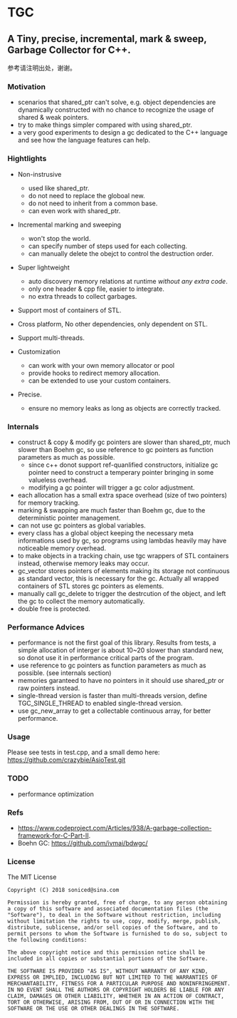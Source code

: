 # TGC

## A Tiny, precise, incremental, mark & sweep, Garbage Collector for C++.

参考请注明出处，谢谢。

### Motivation
- scenarios that shared_ptr can't solve, e.g. object dependencies are dynamically constructed with no chance to recognize the usage of shared & weak pointers.
- try to make things simpler compared with using shared_ptr.
- a very good experiments to design a gc dedicated to the C++ language and see how the language features can help.    

### Hightlights
- Non-instrusive
    - used like shared_ptr.
    - do not need to replace the globoal new.
    - do not need to inherit from a common base.    
    - can even work with shared_ptr.   

- Incremental marking and sweeping
    - won't stop the world.
    - can specify number of steps used for each collecting.
    - can manually delete the obejct to control the destruction order.

- Super lightweight
    - auto discovery memory relations at runtime *without any extra code*.
    - only one header & cpp file, easier to integrate.
    - no extra threads to collect garbages.
    
- Support most of containers of STL.        
- Cross platform, No other dependencies, only dependent on STL.    
- Support multi-threads.

- Customization
    - can work with your own memory allocator or pool
    - provide hooks to redirect memory allocation.    
    - can be extended to use your custom containers.
    
- Precise.
    - ensure no memory leaks as long as objects are correctly tracked.

### Internals
- construct & copy & modify gc pointers are slower than shared_ptr, much slower than Boehm gc, so use reference to gc pointers as function parameters as much as possible.
    - since c++ donot support ref-quanlified constructors, initialize gc pointer need to construct a temperary pointer bringing in some valueless overhead.
    - modifying a gc pointer will trigger a gc color adjustment.
- each allocation has a small extra space overhead (size of two pointers) for memory tracking.
- marking & swapping are much faster than Boehm gc, due to the deterministic pointer management.
- can not use gc pointers as global variables.
- every class has a global object keeping the necessary meta informations used by gc, so programs using lambdas heavily may have noticeable memory overhead.
- to make objects in a tracking chain, use tgc wrappers of STL containers instead, otherwise memory leaks may occur.
- gc_vector stores pointers of elements making its storage not continuous as standard vector, this is necessary for the gc. Actually all wrapped containers of STL stores gc pointers as elements.
- manually call gc_delete to trigger the destrcution of the object, and left the gc to collect the memory automatically.
- double free is protected.

### Performance Advices
- performance is not the first goal of this library. Results from tests, a simple allocation of interger is about 10~20 slower than standard new, so donot use it in performance critical parts of the program.
- use reference to gc pointers as function parameters as much as possible. (see internals section)
- memories garanteed to have no pointers in it should use shared_ptr or raw pointers instead.
- single-thread version is faster than multi-threads version, define TGC_SINGLE_THREAD to enabled single-thread version.
- use gc_new_array to get a collectable continuous array, for better performance.

### Usage

Please see tests in test.cpp, and a small demo here: https://github.com/crazybie/AsioTest.git

### TODO
- performance optimization

### Refs

- https://www.codeproject.com/Articles/938/A-garbage-collection-framework-for-C-Part-II.
- Boehn GC: https://github.com/ivmai/bdwgc/

### License

The MIT License

```
Copyright (C) 2018 soniced@sina.com

Permission is hereby granted, free of charge, to any person obtaining a copy of this software and associated documentation files (the "Software"), to deal in the Software without restriction, including without limitation the rights to use, copy, modify, merge, publish, distribute, sublicense, and/or sell copies of the Software, and to permit persons to whom the Software is furnished to do so, subject to the following conditions:

The above copyright notice and this permission notice shall be included in all copies or substantial portions of the Software.

THE SOFTWARE IS PROVIDED "AS IS", WITHOUT WARRANTY OF ANY KIND, EXPRESS OR IMPLIED, INCLUDING BUT NOT LIMITED TO THE WARRANTIES OF MERCHANTABILITY, FITNESS FOR A PARTICULAR PURPOSE AND NONINFRINGEMENT. IN NO EVENT SHALL THE AUTHORS OR COPYRIGHT HOLDERS BE LIABLE FOR ANY CLAIM, DAMAGES OR OTHER LIABILITY, WHETHER IN AN ACTION OF CONTRACT, TORT OR OTHERWISE, ARISING FROM, OUT OF OR IN CONNECTION WITH THE SOFTWARE OR THE USE OR OTHER DEALINGS IN THE SOFTWARE.
```
